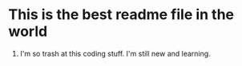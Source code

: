 
# This is the best readme file in the world 

1. I'm so trash at this coding stuff. I'm still new and learning. 

